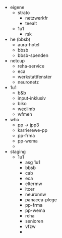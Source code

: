 - eigene
  - strato
    - netzwerkfr
    - teealt 
  - 1u1
    - rsk 
- he (bbsb)
  - aura-hotel 
  - bbsb 
  - bbsb-spenden 
- netcup
  - reha-service 
  - eca 
  - werkstattfenster
  - neuronetz 
- 1u1
  - b&b 
  - input-inklusiv 
  - biko
  - weclimb
  - wfmeh
- who
  - pp -> jpp3
  - karrierewe-pp
  - pp-frma
  - pp-wema
  - 
- staging
  - 1u1 
    - asg 1u1
    - bbsb
    - cab
    - eca
    - eltermw
    - itcer
    - neuronnw
    - panacea-plege
    - pp-frma
    - pp-wema
    - reha
    - senioren
    - vfzw
    -
